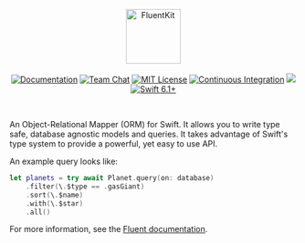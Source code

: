 <p align="center">
<img src="https://design.vapor.codes/images/vapor-fluentkit.svg" height="96" alt="FluentKit">
<br>
<br>
<a href="https://docs.vapor.codes/4.0/"><img src="https://design.vapor.codes/images/readthedocs.svg" alt="Documentation"></a>
<a href="https://discord.gg/vapor"><img src="https://design.vapor.codes/images/discordchat.svg" alt="Team Chat"></a>
<a href="LICENSE"><img src="https://design.vapor.codes/images/mitlicense.svg" alt="MIT License"></a>
<a href="https://github.com/vapor/fluent-kit/actions/workflows/test.yml"><img src="https://img.shields.io/github/actions/workflow/status/vapor/fluent-kit/test.yml?event=push&style=plastic&logo=github&label=tests&logoColor=%23ccc" alt="Continuous Integration"></a>
<a href="https://codecov.io/github/vapor/fluent-kit"><img src="https://img.shields.io/codecov/c/github/vapor/fluent-kit?style=plastic&logo=codecov&label=codecov"></a>
<a href="https://swift.org"><img src="https://design.vapor.codes/images/swift61up.svg" alt="Swift 6.1+"></a>
</p>

<br>

An Object-Relational Mapper (ORM) for Swift. It allows you to write type safe, database agnostic models and queries. It takes advantage of Swift's type system to provide a powerful, yet easy to use API.

An example query looks like:

```swift
let planets = try await Planet.query(on: database)
    .filter(\.$type == .gasGiant)
    .sort(\.$name)
    .with(\.$star)
    .all()
```

For more information, see the [Fluent documentation](https://docs.vapor.codes/fluent/overview/).
